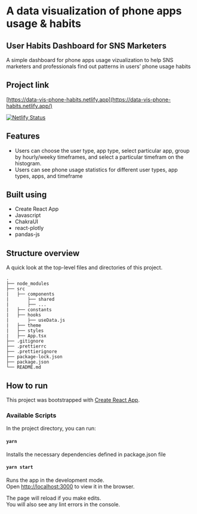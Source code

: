 # A data visualization of phone apps usage & habits

## User Habits Dashboard for SNS Marketers

A simple dashboard for phone apps usage vizualization to help SNS marketers and professionals find out patterns in users’ phone usage habits

## Project link

[https://data-vis-phone-habits.netlify.app](https://data-vis-phone-habits.netlify.app/)

[![Netlify Status](https://api.netlify.com/api/v1/badges/29c5beed-4db7-40c0-904f-98f3fd874e94/deploy-status)](https://app.netlify.com/sites/data-vis-phone-habits/deploys)

## Features

- Users can choose the user type, app type, select particular app, group by hourly/weeky timeframes, and select a particular timefram on the histogram.
- Users can see phone usage statistics for different user types, app types, apps, and timeframe

## Built using

- Create React App
- Javascript
- ChakraUI
- react-plotly
- pandas-js

## Structure overview

A quick look at the top-level files and directories of this project.

    .
    ├── node_modules
    ├── src
    |   ├── components
    |       ├── shared
    |       ├── ...
    |   ├── constants
    |   ├── hooks
    |       ├── useData.js
    |   ├── theme
    |   ├── styles
    |   ├── App.tsx
    ├── .gitignore
    ├── .prettierrc
    ├── .prettierignore
    ├── package-lock.json
    ├── package.json
    └── README.md

## How to run

This project was bootstrapped with [Create React App](https://github.com/facebook/create-react-app).

### Available Scripts

In the project directory, you can run:

#### `yarn`

Installs the necessary dependencies defined in package.json file

#### `yarn start`

Runs the app in the development mode.\
Open [http://localhost:3000](http://localhost:3000) to view it in the browser.

The page will reload if you make edits.\
You will also see any lint errors in the console.
